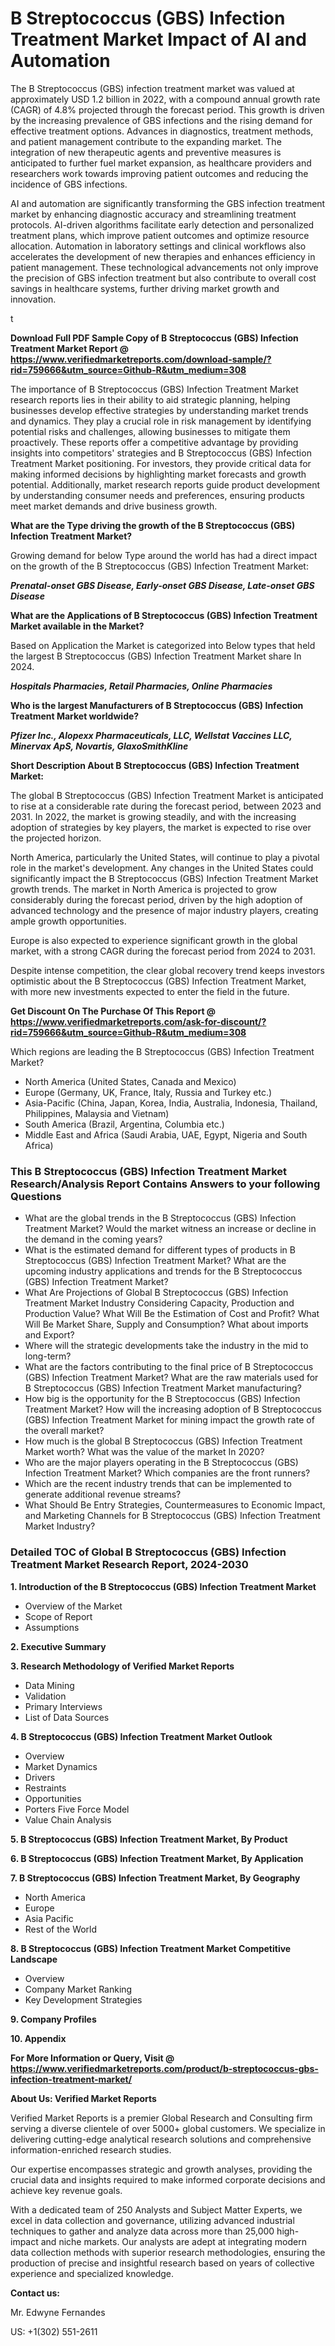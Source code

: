 <meta name="title" content="Global B Streptococcus (GBS) Infection Treatment Market Impact of AI and Automation"><meta name="description" content="The B Streptococcus (GBS) infection treatment market was valued at approximately USD 1.2 billion in 2022, with a compound annual growth rate (CAGR) of 4.8% projected t"><meta name="title" content="B Streptococcus (GBS) Infection Treatment Market Size, Share, Scope, Trends, Growth, Opportunities, Analysis, Forecast"><h1>B Streptococcus (GBS) Infection Treatment Market Impact of AI and Automation</h1><p>The B Streptococcus (GBS) infection treatment market was valued at approximately USD 1.2 billion in 2022, with a compound annual growth rate (CAGR) of 4.8% projected through the forecast period. This growth is driven by the increasing prevalence of GBS infections and the rising demand for effective treatment options. Advances in diagnostics, treatment methods, and patient management contribute to the expanding market. The integration of new therapeutic agents and preventive measures is anticipated to further fuel market expansion, as healthcare providers and researchers work towards improving patient outcomes and reducing the incidence of GBS infections.</p><p>AI and automation are significantly transforming the GBS infection treatment market by enhancing diagnostic accuracy and streamlining treatment protocols. AI-driven algorithms facilitate early detection and personalized treatment plans, which improve patient outcomes and optimize resource allocation. Automation in laboratory settings and clinical workflows also accelerates the development of new therapies and enhances efficiency in patient management. These technological advancements not only improve the precision of GBS infection treatment but also contribute to overall cost savings in healthcare systems, further driving market growth and innovation.</p>t</p><p id="" class=""><strong>Download Full PDF Sample Copy of B Streptococcus (GBS) Infection Treatment Market Report @ <a href="https://www.verifiedmarketreports.com/download-sample/?rid=759666&utm_source=Github-R&utm_medium=308" target="_blank">https://www.verifiedmarketreports.com/download-sample/?rid=759666&utm_source=Github-R&utm_medium=308</a></strong></p><p>The importance of&nbsp;B Streptococcus (GBS) Infection Treatment Market research reports lies in their ability to aid strategic planning, helping businesses develop effective strategies by understanding market trends and dynamics. They play a crucial role in risk management by identifying potential risks and challenges, allowing businesses to mitigate them proactively. These reports offer a competitive advantage by providing insights into competitors' strategies and B Streptococcus (GBS) Infection Treatment Market positioning. For investors, they provide critical data for making informed decisions by highlighting market forecasts and growth potential. Additionally, market research reports guide product development by understanding consumer needs and preferences, ensuring products meet market demands and drive business growth.</p><p><strong>What are the&nbsp;Type driving the growth of the B Streptococcus (GBS) Infection Treatment Market?</strong></p><p id="" class="">Growing demand for below Type around the world has had a direct impact on the growth of the B Streptococcus (GBS) Infection Treatment Market:</p><em><strong>Prenatal-onset GBS Disease, Early-onset GBS Disease, Late-onset GBS Disease</strong></em></p><strong>What are the&nbsp;Applications&nbsp;of B Streptococcus (GBS) Infection Treatment Market available in the Market?</strong></p><p id="" class="">Based on Application the Market is categorized into Below types that held the largest B Streptococcus (GBS) Infection Treatment Market share In 2024.</p><em><strong>Hospitals Pharmacies, Retail Pharmacies, Online Pharmacies</strong></em></p><strong>Who is the largest Manufacturers of B Streptococcus (GBS) Infection Treatment Market worldwide?</strong></p><p><em><strong>Pfizer Inc., Alopexx Pharmaceuticals, LLC, Wellstat Vaccines LLC, Minervax ApS, Novartis, GlaxoSmithKline</strong></em></p><p id="" class=""><strong>Short Description About B Streptococcus (GBS) Infection Treatment Market:</strong></p><p>The global B Streptococcus (GBS) Infection Treatment Market is anticipated to rise at a considerable rate during the forecast period, between 2023 and 2031. In 2022, the market is growing steadily, and with the increasing adoption of strategies by key players, the market is expected to rise over the projected horizon.</p><p>North America, particularly the United States, will continue to play a pivotal role in the market's development. Any changes in the United States could significantly impact the B Streptococcus (GBS) Infection Treatment Market growth trends. The market in North America is projected to grow considerably during the forecast period, driven by the high adoption of advanced technology and the presence of major industry players, creating ample growth opportunities.</p><p>Europe is also expected to experience significant growth in the global market, with a strong CAGR during the forecast period from 2024 to 2031.</p><p>Despite intense competition, the clear global recovery trend keeps investors optimistic about the B Streptococcus (GBS) Infection Treatment Market, with more new investments expected to enter the field in the future.</p><p id="" class=""><strong>Get Discount On The Purchase Of This Report @ <a href="https://www.verifiedmarketreports.com/ask-for-discount/?rid=759666&utm_source=Github-R&utm_medium=308" target="_blank">https://www.verifiedmarketreports.com/ask-for-discount/?rid=759666&utm_source=Github-R&utm_medium=308</a></strong></p>Which regions are leading the B Streptococcus (GBS) Infection Treatment Market?</p><ul><li>North America (United States, Canada and Mexico)</li><li>Europe (Germany, UK, France, Italy, Russia and Turkey etc.)</li><li>Asia-Pacific (China, Japan, Korea, India, Australia, Indonesia, Thailand, Philippines, Malaysia and Vietnam)</li><li>South America (Brazil, Argentina, Columbia etc.)</li><li>Middle East and Africa (Saudi Arabia, UAE, Egypt, Nigeria and South Africa)</li></ul><h3 id="" class="">This B Streptococcus (GBS) Infection Treatment Market Research/Analysis Report Contains Answers to your following Questions</h3><ul><li>What are the global trends in the B Streptococcus (GBS) Infection Treatment Market? Would the market witness an increase or decline in the demand in the coming years?</li><li>What is the estimated demand for different types of products in B Streptococcus (GBS) Infection Treatment Market? What are the upcoming industry applications and trends for the B Streptococcus (GBS) Infection Treatment Market?</li><li>What Are Projections of Global B Streptococcus (GBS) Infection Treatment Market Industry Considering Capacity, Production and Production Value? What Will Be the Estimation of Cost and Profit? What Will Be Market Share, Supply and Consumption? What about imports and Export?</li><li>Where will the strategic developments take the industry in the mid to long-term?</li><li>What are the factors contributing to the final price of B Streptococcus (GBS) Infection Treatment Market? What are the raw materials used for B Streptococcus (GBS) Infection Treatment Market manufacturing?</li><li>How big is the opportunity for the B Streptococcus (GBS) Infection Treatment Market? How will the increasing adoption of B Streptococcus (GBS) Infection Treatment Market for mining impact the growth rate of the overall market?</li><li>How much is the global B Streptococcus (GBS) Infection Treatment Market worth? What was the value of the market In 2020?</li><li>Who are the major players operating in the B Streptococcus (GBS) Infection Treatment Market? Which companies are the front runners?</li><li>Which are the recent industry trends that can be implemented to generate additional revenue streams?</li><li>What Should Be Entry Strategies, Countermeasures to Economic Impact, and Marketing Channels for B Streptococcus (GBS) Infection Treatment Market Industry?</li></ul><h3 id="" class="">Detailed TOC of Global B Streptococcus (GBS) Infection Treatment Market Research Report, 2024-2030</h3><p id="" class=""><strong>1. Introduction of the B Streptococcus (GBS) Infection Treatment Market</strong></p><ul><li>Overview of the Market</li><li>Scope of Report</li><li>Assumptions</li></ul><p id="" class=""><strong>2. Executive Summary</strong></p><p id="" class=""><strong>3. Research Methodology of Verified Market Reports</strong></p><ul><li>Data Mining</li><li>Validation</li><li>Primary Interviews</li><li>List of Data Sources</li></ul><p id="" class=""><strong>4. B Streptococcus (GBS) Infection Treatment Market Outlook</strong></p><ul><li>Overview</li><li>Market Dynamics</li><li>Drivers</li><li>Restraints</li><li>Opportunities</li><li>Porters Five Force Model</li><li>Value Chain Analysis</li></ul><p id="" class=""><strong>5. B Streptococcus (GBS) Infection Treatment Market, By Product</strong></p><p id="" class=""><strong>6. B Streptococcus (GBS) Infection Treatment Market, By Application</strong></p><p id="" class=""><strong>7. B Streptococcus (GBS) Infection Treatment Market, By Geography</strong></p><ul><li>North America</li><li>Europe</li><li>Asia Pacific</li><li>Rest of the World</li></ul><p id="" class=""><strong>8. B Streptococcus (GBS) Infection Treatment Market Competitive Landscape</strong></p><ul><li>Overview</li><li>Company Market Ranking</li><li>Key Development Strategies</li></ul><p id="" class=""><strong>9. Company Profiles</strong></p><p id="" class=""><strong>10. Appendix</strong></p><p id="" class=""><strong>For More Information or Query, Visit @ <a href="https://www.verifiedmarketreports.com/product/b-streptococcus-gbs-infection-treatment-market/" target="_blank">https://www.verifiedmarketreports.com/product/b-streptococcus-gbs-infection-treatment-market/</a></strong></p><p id="" class=""><strong>About Us: Verified Market Reports</strong></p><p id="" class="">Verified Market Reports is a premier Global Research and Consulting firm serving a diverse clientele of over 5000+ global customers. We specialize in delivering cutting-edge analytical research solutions and comprehensive information-enriched research studies.</p><p id="" class="">Our expertise encompasses strategic and growth analyses, providing the crucial data and insights required to make informed corporate decisions and achieve key revenue goals.</p><p id="" class="">With a dedicated team of 250 Analysts and Subject Matter Experts, we excel in data collection and governance, utilizing advanced industrial techniques to gather and analyze data across more than 25,000 high-impact and niche markets. Our analysts are adept at integrating modern data collection methods with superior research methodologies, ensuring the production of precise and insightful research based on years of collective experience and specialized knowledge.</p><p id="" class=""><strong>Contact us:</strong></p><p id="" class="">Mr. Edwyne Fernandes</p><p id="" class="">US: +1(302) 551-2611</p>